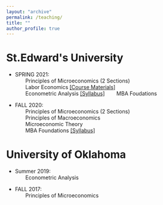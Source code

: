 ```yaml
---
layout: "archive"
permalink: /teaching/
title: ""
author_profile: true
---
```

**St.Edward's University** 
======
* SPRING 2021: \
  &nbsp;&nbsp;&nbsp;&nbsp;&nbsp;&nbsp;   Principles of Microeconomics (2 Sections) \
  &nbsp;&nbsp;&nbsp;&nbsp;&nbsp;&nbsp;   Labor Economics  [[Course Materials]](https://github.com/chenxuecon/ECON-4341) \
  &nbsp;&nbsp;&nbsp;&nbsp;&nbsp;&nbsp;   Econometric Analysis [[Syllabus]](https://github.com/chenxuecon/chenxuecon.github.io/blob/main/files/Spring2021_Syllabus_Econometrics.pdf)
  &nbsp;&nbsp;&nbsp;&nbsp;&nbsp;&nbsp;   MBA Foudations 
  
* FALL 2020: \
  &nbsp;&nbsp;&nbsp;&nbsp;&nbsp;&nbsp;   Principles of Microeconomics (2 Sections) \
  &nbsp;&nbsp;&nbsp;&nbsp;&nbsp;&nbsp;   Principles of Macroeconomics \
  &nbsp;&nbsp;&nbsp;&nbsp;&nbsp;&nbsp;   Microeconomic Theory \
  &nbsp;&nbsp;&nbsp;&nbsp;&nbsp;&nbsp;   MBA Foundations [[Syllabus]](https://github.com/chenxuecon/chenxuecon.github.io/blob/main/files/MBAF%206301%20Syllabus%20fall2020.pdf)
          
**University of Oklahoma**
======
* Summer 2019:\
&nbsp;&nbsp;&nbsp;&nbsp;&nbsp;&nbsp;          Econometric Analysis 
          
* FALL 2017: \
 &nbsp;&nbsp;&nbsp;&nbsp;&nbsp;&nbsp;         Principles of Microeconomics 
          
          
